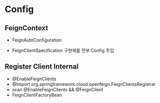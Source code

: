 # Config

## FeignContext

- FeignAutoConfiguration

- FeignClientSpecification 구현체를 전부 Config 주입 

## Register Client Internal

- @EnableFeignClients
- @Import org.springframework.cloud.openfeign.FeignClientsRegistrar
- scan @EnableFeignClients && @FeignClient
- FeignClientFactoryBean


